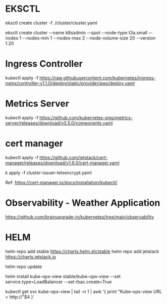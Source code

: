 # EKSCTL

eksctl create cluster -f ./cluster/cluster.yaml

eksctl create cluster --name k8sadmin --spot --node-type t3a.small --nodes 1 --nodes-min 1 --nodes-max 2 --node-volume-size 20 --version  1.20

# Ingress Controller
kubectl apply -f https://raw.githubusercontent.com/kubernetes/ingress-nginx/controller-v1.1.0/deploy/static/provider/aws/deploy.yaml


# Metrics Server
kubectl apply -f https://github.com/kubernetes-sigs/metrics-server/releases/download/v0.5.0/components.yaml

# cert manager

kubectl apply -f https://github.com/jetstack/cert-manager/releases/download/v1.6.0/cert-manager.yaml

k apply -f cluster-issuer-letsencrypt.yaml

Ref: https://cert-manager.io/docs/installation/kubectl/

# Observability - Weather Application
https://github.com/brainupgrade-in/kubernetes/tree/main/observability

# HELM

helm repo add stable https://charts.helm.sh/stable
helm repo add jetstack https://charts.jetstack.io

helm repo update

helm install kube-ops-view stable/kube-ops-view --set service.type=LoadBalancer --set rbac.create=True

kubectl get svc kube-ops-view | tail -n 1 | awk '{ print "Kube-ops-view URL = http://"$4 }'
